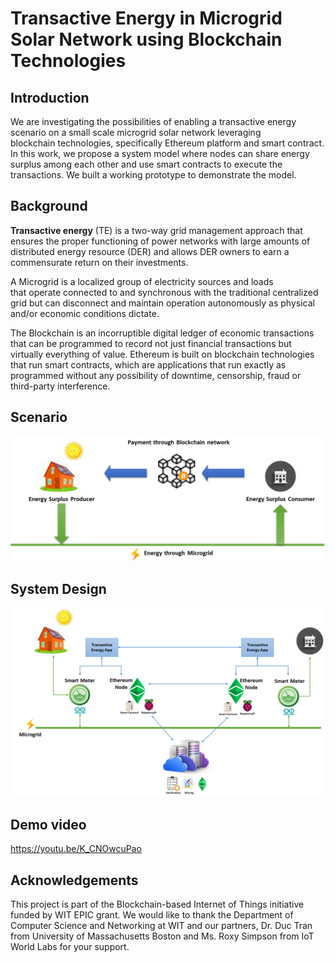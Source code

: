 # Transactive Energy in Microgrid Solar Network using Blockchain Technologies

## Introduction

We are investigating the possibilities of enabling a transactive energy scenario on a small scale microgrid solar network leveraging blockchain technologies, specifically Ethereum platform and smart contract. In this work, we propose a system model where nodes can share energy surplus among each other and use smart contracts to execute the transactions. We built a working prototype to demonstrate the model.

## Background

**Transactive energy** (TE) is a two-way grid management approach that ensures the proper functioning of power networks with large amounts of distributed energy resource (DER) and allows DER owners to earn a commensurate return on their investments.

A Microgrid is a localized group of electricity sources and loads that operate connected to and synchronous with the traditional centralized grid but can disconnect and maintain operation autonomously as physical and/or economic conditions dictate.

The Blockchain is an incorruptible digital ledger of economic transactions that can be programmed to record not just financial transactions but virtually everything of value. Ethereum is built on blockchain technologies that run smart contracts, which are applications that run exactly as programmed without any possibility of downtime, censorship, fraud or third-party interference. 

## Scenario
![Scenario](https://github.com/drphamwit/BIoT/blob/master/images/scenario.png)

## System Design
![System Design](https://github.com/drphamwit/BIoT/blob/master/images/system_design.png)

## Demo video

https://youtu.be/K_CNOwcuPao

## Acknowledgements

This project is part of the Blockchain-based Internet of Things initiative funded by WIT EPIC grant. We would like to thank the Department of Computer Science and Networking at WIT and our partners, Dr. Duc Tran from University of Massachusetts Boston and Ms. Roxy Simpson from IoT World Labs for your support.
